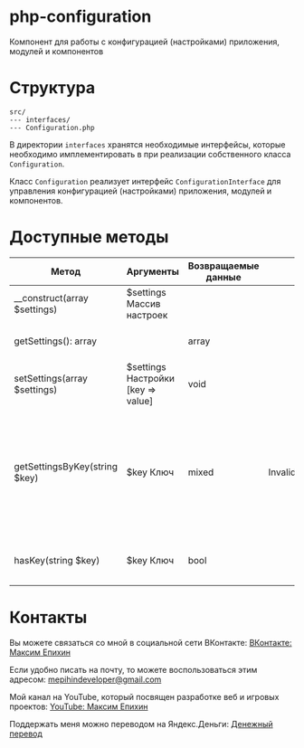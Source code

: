 # php-configuration

Компонент для работы с конфигурацией (настройками) приложения, модулей и компонентов

# Структура

```
src/
--- interfaces/
--- Configuration.php
```

В директории `interfaces` хранятся необходимые интерфейсы, которые необходимо имплементировать в при реализации
собственного класса `Configuration`.

Класс `Configuration` реализует интерфейс `ConfigurationInterface` для управления конфигурацией (настройками)
приложения, модулей и компонентов.

# Доступные методы

| Метод                         | Аргументы                          | Возвращаемые данные | Исключения               | Описание                                                                                                                          |
|-------------------------------|------------------------------------|---------------------|--------------------------|-----------------------------------------------------------------------------------------------------------------------------------|
| __construct(array $settings)  | $settings Массив настроек          |                     |                          | Конструктор                                                                                                                       |
| getSettings(): array          |                                    | array               |                          | Возвращает массив настроек                                                                                                        |
| setSettings(array $settings)  | $settings Настройки [key => value] | void                |                          | Устанавливает настройку                                                                                                           |
| getSettingsByKey(string $key) | $key Ключ                          | mixed               | InvalidArgumentException | Возвращает настройки по ключу. Здесь могут быть как отдельные настройки, так и массив настроек (например, для какой-то категории) |
| hasKey(string $key)           | $key Ключ                          | bool                |                          | Проверяет наличие ключа в настройках                                                                                              |

# Контакты

Вы можете связаться со мной в социальной сети ВКонтакте: [ВКонтакте: Максим Епихин](https://vk.com/maximepihin)

Если удобно писать на почту, то можете воспользоваться этим адресом: mepihindeveloper@gmail.com

Мой канал на YouTube, который посвящен разработке веб и игровых
проектов: [YouTube: Максим Епихин](https://www.youtube.com/channel/UCKusRcoHUy6T4sei-rVzCqQ)

Поддержать меня можно переводом на Яндекс.Деньги: [Денежный перевод](https://yoomoney.ru/to/410012382226565)
